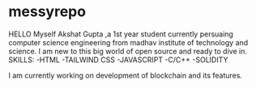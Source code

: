 # messyrepo
HELLO
Myself Akshat Gupta ,a  1st year student currently persuaing computer science engineering from madhav institute of technology and science. I am new to this big world of open source and ready to dive in. 
SKILLS:
 -HTML
 -TAILWIND CSS
 -JAVASCRIPT
 -C/C++
 -SOLIDITY


 I am currently working on development of blockchain and its features.
